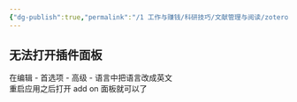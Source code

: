 ```yaml
---
{"dg-publish":true,"permalink":"/1 工作与赚钱/科研技巧/文献管理与阅读/zotero/zotero错误解决/","title":"zotero错误解决"}
---
```



## 无法打开插件面板
在编辑 - 首选项 - 高级 - 语言中把语言改成英文  
重启应用之后打开 add on 面板就可以了